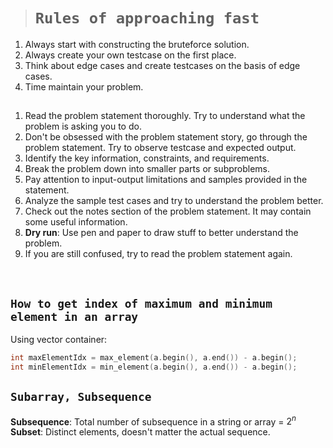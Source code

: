 > # **```Rules of approaching fast```**

1. Always start with constructing the bruteforce solution.
2. Always create your own testcase on the first place.
3. Think about edge cases and create testcases on the basis of edge cases. 
4. Time maintain your problem.

## 

1. Read the problem statement thoroughly. Try to understand what the problem is asking you to do.
2. Don't be obsessed with the problem statement story, go through the problem statement. Try to observe testcase and expected output.
3. Identify the key information, constraints, and requirements.
4. Break the problem down into smaller parts or subproblems.
5. Pay attention to input-output limitations and samples provided in the statement.
6. Analyze the sample test cases and try to understand the problem better.
7. Check out the notes section of the problem statement. It may contain some useful information.
8. **Dry run**: Use pen and paper to draw stuff to better understand the problem.
9. If you are still confused, try to read the problem statement again.

&nbsp;

## **```How to get index of maximum and minimum element in an array```** 

Using vector container: 
```cpp
int maxElementIdx = max_element(a.begin(), a.end()) - a.begin();
int minElementIdx = min_element(a.begin(), a.end()) - a.begin();
```

## **```Subarray, Subsequence```** 
**Subsequence**: Total number of subsequence in a string or array = $2^n$
**Subset**: Distinct elements, doesn't matter the actual sequence.
